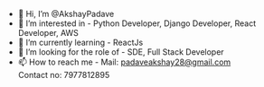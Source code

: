 - 👋 Hi, I’m @AkshayPadave
- 👀 I’m interested in - Python Developer, Django Developer, React Developer, AWS
- 🌱 I’m currently learning - ReactJs
- 💞️ I’m looking for the role of - SDE, Full Stack Developer
- 📫 How to reach me -
        Mail: padaveakshay28@gmail.com   
        Contact no: 7977812895 
  

<!---
AkshayPadave/AkshayPadave is a ✨ special ✨ repository because its `README.md` (this file) appears on your GitHub profile.
You can click the Preview link to take a look at your changes.
--->
